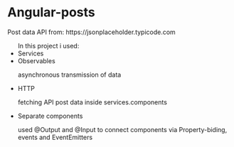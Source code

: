 # Angular-posts
<p> Post data API from:  https://jsonplaceholder.typicode.com </p>

<ul> In this project i used:
    <li> Services </li>
    <li> Observables </li>
        <p> asynchronous transmission of data </p>
    <li> HTTP </li>
        <p> fetching API post data inside services.components</p>
    <li> Separate components </li>
        <p> used @Output and @Input to connect components via Property-biding, events and EventEmitters </p>
</ul>
